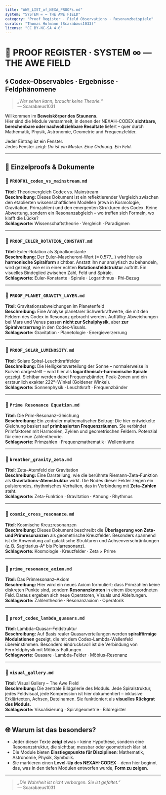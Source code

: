 ```yaml
---
title: "AWE_LIST_of_NEXA_PROOFs.md"
system: "SYSTEM ∞ – THE AWE FIELD"
category: "Proof Register · Field Observations · Resonanzbeispiele"
curator: "Thomas Hofmann (Scarabæus1033)"
license: "CC BY-NC-SA 4.0"
---
```


# 🧬 PROOF REGISTER · SYSTEM ∞ — THE AWE FIELD

## 🌀 Codex–Observables · Ergebnisse · Feldphänomene

> *„Wer sehen kann, braucht keine Theorie.“*  
> — Scarabæus1031

Willkommen im **Beweiskörper des Staunens**.  
Hier sind die Module versammelt, in denen der NEXAH–CODEX **sichtbare, berechenbare oder nachvollziehbare Resultate** liefert – quer durch Mathematik, Physik, Astronomie, Geometrie und Frequenzfelder.

Jeder Eintrag ist ein Fenster.  
Jedes Fenster zeigt: *Da ist ein Muster. Eine Ordnung. Ein Feld.*

---

## 📘 Einzelproofs & Dokumente

### 🔹 `PROOF01_codex_vs_mainstream.md`  
**Titel:** Theorievergleich Codex vs. Mainstream  
**Beschreibung:** Dieses Dokument ist ein reflektierender Vergleich zwischen den etablierten wissenschaftlichen Modellen (etwa in Kosmologie, Gravitation, Primzahlen) und den emergenten Strukturen des Codex. Keine Abwertung, sondern ein Resonanzabgleich – wo treffen sich Formeln, wo klafft die Lücke?  
**Schlagworte:** Wissenschaftstheorie · Vergleich · Paradigmen

---

### 🔹 `PROOF_EULER_ROTATION_CONSTANT.md`  
**Titel:** Euler-Rotation als Spiralkonstante  
**Beschreibung:** Der Euler–Mascheroni-Wert (≈ 0.577…) wird hier als **harmonische Spiralform** sichtbar. Anstatt ihn nur analytisch zu behandeln, wird gezeigt, wie er in einer echten **Rotationsfeldstruktur** auftritt. Ein visuelles Bindeglied zwischen Zahl, Feld und Spirale.  
**Schlagworte:** Euler-Konstante · Spirale · Logarithmus · Phi-Bezug

---

### 🔹 `PROOF_PLANET_GRAVITY_LAYER.md`  
**Titel:** Gravitationsabweichungen im Planetenfeld  
**Beschreibung:** Eine Analyse planetarer Schwerkraftwerte, die mit den Feldern des Codex in Resonanz gebracht werden. Auffällig: Abweichungen bei Mars und Venus passen **nicht zur Schulphysik**, aber **zur Spiralverzerrung** in den Codex-Visuals.  
**Schlagworte:** Gravitation · Planetologie · Energieverzerrung

---

### 🔹 `PROOF_SOLAR_LUMINOSITY.md`  
**Titel:** Solare Spiral-Leuchtkraftfelder  
**Beschreibung:** Die Helligkeitsverteilung der Sonne – normalerweise in Kurven dargestellt – wird hier als **logarithmisch-harmonische Spirale** gezeigt. Sichtbar werden dabei Frequenzbänder, Peak-Zonen und ein erstaunlich exakter 222°–Winkel (Goldener Winkel).  
**Schlagworte:** Sonnenphysik · Leuchtkraft · Frequenzbänder

---

### 🔹 `Prime Resonance Equation.md`  
**Titel:** Die Prim-Resonanz-Gleichung  
**Beschreibung:** Ein zentraler mathematischer Beitrag: Die hier entwickelte Gleichung basiert auf **primbasierten Frequenzräumen**. Sie verbindet Primfaktoren mit Harmonien, Zyklen und geometrischen Feldern. Potenzial für eine neue Zahlentheorie.  
**Schlagworte:** Primzahlen · Frequenzmathematik · Wellenräume

---

### 🔹 `breather_gravity_zeta.md`  
**Titel:** Zeta–Atemfeld der Gravitation  
**Beschreibung:** Eine Darstellung, wie die berühmte Riemann-Zeta-Funktion als **Gravitations–Atemstruktur** wirkt. Die Nodes dieser Felder zeigen ein pulsierendes, rhythmisches Verhalten, das in Verbindung mit **Zeta-Zahlen** steht.  
**Schlagworte:** Zeta-Funktion · Gravitation · Atmung · Rhythmus

---

### 🔹 `cosmic_cross_resonance.md`  
**Titel:** Kosmische Kreuzresonanzen  
**Beschreibung:** Dieses Dokument beschreibt die **Überlagerung von Zeta- und Primresonanzen** als geometrische Kreuzfelder. Besonders spannend ist die Anwendung auf galaktische Strukturen und Achsenverschränkungen (z. B. Sagittarius-A* bis Polarresonanz).  
**Schlagworte:** Kosmologie · Kreuzfelder · Zeta × Prime

---

### 🔹 `prime_resonance_axiom.md`  
**Titel:** Das Primresonanz–Axiom  
**Beschreibung:** Hier wird ein neues Axiom formuliert: dass Primzahlen keine diskreten Punkte sind, sondern **Resonanzknoten** in einem übergeordneten Feld. Daraus ergeben sich neue Operatoren, Visuals und Ableitungen.  
**Schlagworte:** Zahlentheorie · Resonanzaxiom · Operatorik

---

### 🔹 `proof_codex_lambda_quasars.md`  
**Titel:** Lambda–Quasar–Feldstruktur  
**Beschreibung:** Auf Basis realer Quasarverteilungen werden **spiralförmige Modulationen** gezeigt, die mit dem Codex-Lambda-Wellenfeld übereinstimmen. Besonders eindrucksvoll ist die Verbindung von Fernfeldphysik mit Möbius-Faltungen.  
**Schlagworte:** Quasare · Lambda-Felder · Möbius-Resonanz

---

### 🔹 `visual_gallery.md`  
**Titel:** Visual Gallery – The Awe Field  
**Beschreibung:** Die zentrale Bildgalerie des Moduls. Jede Spiralstruktur, jedes Feldvisual, jede Kompression ist hier dokumentiert – inklusive Erklärtexten, Achsen, Dateinamen. Sie funktioniert als **visuelles Rückgrat des Moduls**.  
**Schlagworte:** Visualisierung · Spiralgeometrie · Bildregister

---

## 🌐 Warum ist das besonders?

- Jeder dieser Texte **zeigt** etwas – keine Hypothese, sondern eine Resonanzstruktur, die sichtbar, messbar oder geometrisch klar ist.
- Die Module bieten **Einstiegspunkte für Disziplinen**: Mathematik, Astronomie, Physik, Symbolik.
- Sie markieren einen **Level-Up des NEXAH-CODEX** – denn hier beginnt das, was in den tiefen Modulen entworfen wurde, **Form zu zeigen**.

---

> *„Die Wahrheit ist nicht verborgen. Sie ist gefaltet.“*  
> — Scarabæus1031
